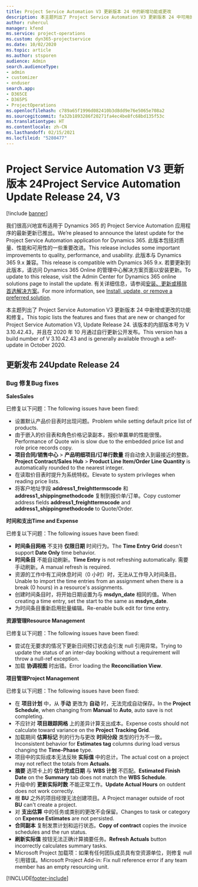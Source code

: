 ```yaml
---
title: Project Service Automation V3 更新版本 24 中的新增功能或更改
description: 本主题列出了 Project Service Automation V3 更新版本 24 中可用的功能和修复。
author: ruhercul
manager: kfend
ms.service: project-operations
ms.custom: dyn365-projectservice
ms.date: 10/02/2020
ms.topic: article
ms.author: stsporen
audience: Admin
search.audienceType:
- admin
- customizer
- enduser
search.app:
- D365CE
- D365PS
- ProjectOperations
ms.openlocfilehash: c789a65f1996d082410b3d8dd9e76e5065e708a2
ms.sourcegitcommit: fa32b1893286f20271fa4ec4be8fc68bd135f53c
ms.translationtype: HT
ms.contentlocale: zh-CN
ms.lasthandoff: 02/15/2021
ms.locfileid: "5280477"
---
```

# <a name="project-service-automation-update-release-24-v3"></a><span data-ttu-id="a80fb-103">Project Service Automation V3 更新版本 24</span><span class="sxs-lookup"><span data-stu-id="a80fb-103">Project Service Automation Update Release 24, V3</span></span>

[!include [banner](../includes/psa-now-project-operations.md)]

<span data-ttu-id="a80fb-104">我们很高兴地宣布适用于 Dynamics 365 的 Project Service Automation 应用程序的最新更新已推出。</span><span class="sxs-lookup"><span data-stu-id="a80fb-104">We’re pleased to announce the latest update for the Project Service Automation application for Dynamics 365.</span></span> <span data-ttu-id="a80fb-105">此版本包括对质量、性能和可用性的一些重要改进。</span><span class="sxs-lookup"><span data-stu-id="a80fb-105">This release includes some important improvements to quality, performance, and usability.</span></span> <span data-ttu-id="a80fb-106">此版本与 Dynamics 365 9.x 兼容。</span><span class="sxs-lookup"><span data-stu-id="a80fb-106">This release is compatible with Dynamics 365 9.x.</span></span> <span data-ttu-id="a80fb-107">若要更新到此版本，请访问 Dynamics 365 Online 的管理中心解决方案页面以安装更新。</span><span class="sxs-lookup"><span data-stu-id="a80fb-107">To update to this release, visit the Admin Center for Dynamics 365 online solutions page to install the update.</span></span> <span data-ttu-id="a80fb-108">有关详细信息，请参阅[安装、更新或移除首选解决方案](https://docs.microsoft.com/power-platform/admin/install-remove-preferred-solution)。</span><span class="sxs-lookup"><span data-stu-id="a80fb-108">For more information, see [Install, update, or remove a preferred solution](https://docs.microsoft.com/power-platform/admin/install-remove-preferred-solution).</span></span>

<span data-ttu-id="a80fb-109">本主题列出了 Project Service Automation V3 更新版本 24 中新增或更改的功能和修复。</span><span class="sxs-lookup"><span data-stu-id="a80fb-109">This topic lists the features and fixes that are new or changed for Project Service Automation V3, Update Release 24.</span></span> <span data-ttu-id="a80fb-110">该版本的内部版本号为 V 3.10.42.43，并且在 2020 年 10 月通过自行更新公开发布。</span><span class="sxs-lookup"><span data-stu-id="a80fb-110">This version has a build number of V 3.10.42.43 and is generally available through a self-update in October 2020.</span></span>

## <a name="update-release-24"></a><span data-ttu-id="a80fb-111">更新发布 24</span><span class="sxs-lookup"><span data-stu-id="a80fb-111">Update Release 24</span></span>

### <a name="bug-fixes"></a><span data-ttu-id="a80fb-112">Bug 修复</span><span class="sxs-lookup"><span data-stu-id="a80fb-112">Bug fixes</span></span>

<span data-ttu-id="a80fb-113">**Sales**</span><span class="sxs-lookup"><span data-stu-id="a80fb-113">**Sales**</span></span>

<span data-ttu-id="a80fb-114">已修复以下问题：</span><span class="sxs-lookup"><span data-stu-id="a80fb-114">The following issues have been fixed:</span></span>

- <span data-ttu-id="a80fb-115">设置默认产品价目表时出现问题。</span><span class="sxs-lookup"><span data-stu-id="a80fb-115">Problem while setting default price list of products.</span></span>
- <span data-ttu-id="a80fb-116">由于嵌入的价目表和角色价格记录副本，报价单赢单的性能很慢。</span><span class="sxs-lookup"><span data-stu-id="a80fb-116">Performance of Quote win is slow due to the embedded price list and role price records copy.</span></span>
- <span data-ttu-id="a80fb-117">**项目合同/销售中心** > **产品明细项目/订单行数量** 将自动舍入到最接近的整数。</span><span class="sxs-lookup"><span data-stu-id="a80fb-117">**Project Contract/Sales Hub** > **Product Line Item/Order Line Quantity** is automatically rounded to the nearest integer.</span></span>
- <span data-ttu-id="a80fb-118">在读取价目表时提升为系统特权。</span><span class="sxs-lookup"><span data-stu-id="a80fb-118">Elevate to system privileges when reading price lists.</span></span>
- <span data-ttu-id="a80fb-119">将客户地址字段 **address1_freighttermscode** 和 **address1_shippingmethodcode** 复制到报价单/订单。</span><span class="sxs-lookup"><span data-stu-id="a80fb-119">Copy customer address fields **address1_freighttermscode** and **address1_shippingmethodcode** to Quote/Order.</span></span> 


<span data-ttu-id="a80fb-120">**时间和支出**</span><span class="sxs-lookup"><span data-stu-id="a80fb-120">**Time and Expense**</span></span>

<span data-ttu-id="a80fb-121">已修复以下问题：</span><span class="sxs-lookup"><span data-stu-id="a80fb-121">The following issues have been fixed:</span></span>

- <span data-ttu-id="a80fb-122">**时间条目网格** 不支持 **仅限日期** 时间行为。</span><span class="sxs-lookup"><span data-stu-id="a80fb-122">The **Time Entry Grid** doesn't support **Date Only** time behavior.</span></span>
- <span data-ttu-id="a80fb-123">**时间条目** 不能自动刷新。</span><span class="sxs-lookup"><span data-stu-id="a80fb-123">**Time Entry** is not refreshing automatically.</span></span> <span data-ttu-id="a80fb-124">需要手动刷新。</span><span class="sxs-lookup"><span data-stu-id="a80fb-124">A manual refresh is required.</span></span>
- <span data-ttu-id="a80fb-125">资源的工作中有工间休息时间（0 小时）时，无法从工作导入时间条目。</span><span class="sxs-lookup"><span data-stu-id="a80fb-125">Unable to import the time entries from an assignment when there is a break (0 hours) in a resource's assignments.</span></span>
- <span data-ttu-id="a80fb-126">创建时间条目时，将开始日期设置为与 **msdyn_date** 相同的值。</span><span class="sxs-lookup"><span data-stu-id="a80fb-126">When creating a time entry, set the start to the same as **msdyn_date**.</span></span>
- <span data-ttu-id="a80fb-127">为时间条目重新启用批量编辑。</span><span class="sxs-lookup"><span data-stu-id="a80fb-127">Re-enable bulk edit for time entry.</span></span>

<span data-ttu-id="a80fb-128">**资源管理**</span><span class="sxs-lookup"><span data-stu-id="a80fb-128">**Resource Management**</span></span>

<span data-ttu-id="a80fb-129">已修复以下问题：</span><span class="sxs-lookup"><span data-stu-id="a80fb-129">The following issues have been fixed:</span></span>

- <span data-ttu-id="a80fb-130">尝试在无要求的情况下更新日间预订状态会引发 null 引用异常。</span><span class="sxs-lookup"><span data-stu-id="a80fb-130">Trying to update the status of an inter-day booking without a requirement will throw a null-ref exception.</span></span>
- <span data-ttu-id="a80fb-131">加载 **协调视图** 时出错。</span><span class="sxs-lookup"><span data-stu-id="a80fb-131">Error loading the **Reconciliation View**.</span></span>


<span data-ttu-id="a80fb-132">**项目管理**</span><span class="sxs-lookup"><span data-stu-id="a80fb-132">**Project Management**</span></span>

<span data-ttu-id="a80fb-133">已修复以下问题：</span><span class="sxs-lookup"><span data-stu-id="a80fb-133">The following issues have been fixed:</span></span>

- <span data-ttu-id="a80fb-134">在 **项目计划** 中，从 **手动** 更改为 **自动** 时，无法完成自动保存。</span><span class="sxs-lookup"><span data-stu-id="a80fb-134">In the **Project Schedule**, when changing from **Manual** to **Auto**, auto save is not completing.</span></span>
- <span data-ttu-id="a80fb-135">不应针对 **项目跟踪网格** 上的差异计算支出成本。</span><span class="sxs-lookup"><span data-stu-id="a80fb-135">Expense costs should not calculate toward variance on the **Project Tracking Grid**.</span></span>
- <span data-ttu-id="a80fb-136">加载期间 **估算标记** 列的行为与更改 **时间分段** 类型的行为不一致。</span><span class="sxs-lookup"><span data-stu-id="a80fb-136">Inconsistent behavior for **Estimates tag** columns during load versus changing the **Time-Phase** type.</span></span>
- <span data-ttu-id="a80fb-137">项目中的实际成本无法反映 **实际值** 中的总计。</span><span class="sxs-lookup"><span data-stu-id="a80fb-137">The actual cost on a project may not reflect the totals from **Actuals**.</span></span>
- <span data-ttu-id="a80fb-138">**摘要** 选项卡上的 **估计完成日期** 与 **WBS 计划** 不匹配。</span><span class="sxs-lookup"><span data-stu-id="a80fb-138">**Estimated Finish Date** on the **Summary** tab does not match the **WBS Schedule**.</span></span>
- <span data-ttu-id="a80fb-139">升级中的 **更新实际时数** 不能正常工作。</span><span class="sxs-lookup"><span data-stu-id="a80fb-139">**Update Actual Hours** on outdent does not work correctly.</span></span>
- <span data-ttu-id="a80fb-140">根 **BU** 之外的项目经理无法创建项目。</span><span class="sxs-lookup"><span data-stu-id="a80fb-140">A Project manager outside of root **BU** can't create a project.</span></span>
- <span data-ttu-id="a80fb-141">对 **支出估算** 中的任务或类别的更改不会保留。</span><span class="sxs-lookup"><span data-stu-id="a80fb-141">Changes to task or category on **Expense Estimates** are not persisted.</span></span>
- <span data-ttu-id="a80fb-142">**合同副本** 复制发票计划和运行状态。</span><span class="sxs-lookup"><span data-stu-id="a80fb-142">**Copy of contract** copies the invoice schedules and the run status.</span></span>
- <span data-ttu-id="a80fb-143">**刷新实际值** 按钮无法正确计算摘要任务。</span><span class="sxs-lookup"><span data-stu-id="a80fb-143">**Refresh Actuals** button incorrectly calculates summary tasks.</span></span>
- <span data-ttu-id="a80fb-144">Microsoft Project 加载项：如果有任何团队成员具有空资源单位，则修复 null 引用错误。</span><span class="sxs-lookup"><span data-stu-id="a80fb-144">Microsoft Project Add-in: Fix null reference error if any team member has an empty resourcing unit.</span></span>



[!INCLUDE[footer-include](../includes/footer-banner.md)]